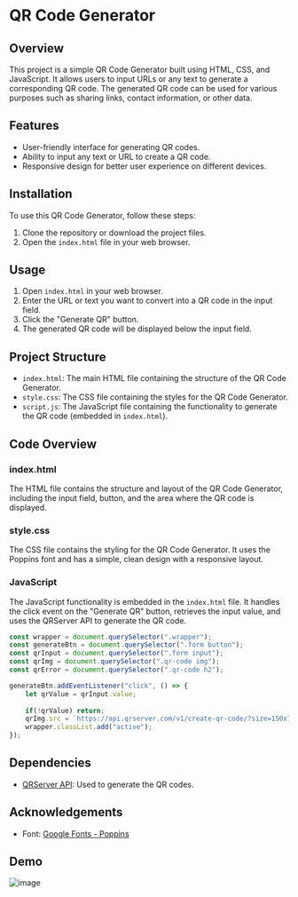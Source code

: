 # QR Code Generator

## Overview

This project is a simple QR Code Generator built using HTML, CSS, and JavaScript. It allows users to input URLs or any text to generate a corresponding QR code. The generated QR code can be used for various purposes such as sharing links, contact information, or other data.

## Features

- User-friendly interface for generating QR codes.
- Ability to input any text or URL to create a QR code.
- Responsive design for better user experience on different devices.

## Installation

To use this QR Code Generator, follow these steps:

1. Clone the repository or download the project files.
2. Open the `index.html` file in your web browser.

## Usage

1. Open `index.html` in your web browser.
2. Enter the URL or text you want to convert into a QR code in the input field.
3. Click the "Generate QR" button.
4. The generated QR code will be displayed below the input field.

## Project Structure

- `index.html`: The main HTML file containing the structure of the QR Code Generator.
- `style.css`: The CSS file containing the styles for the QR Code Generator.
- `script.js`: The JavaScript file containing the functionality to generate the QR code (embedded in `index.html`).

## Code Overview

### index.html

The HTML file contains the structure and layout of the QR Code Generator, including the input field, button, and the area where the QR code is displayed.

### style.css

The CSS file contains the styling for the QR Code Generator. It uses the Poppins font and has a simple, clean design with a responsive layout.

### JavaScript

The JavaScript functionality is embedded in the `index.html` file. It handles the click event on the "Generate QR" button, retrieves the input value, and uses the QRServer API to generate the QR code.

```javascript
const wrapper = document.querySelector(".wrapper");
const generateBtn = document.querySelector(".form button");
const qrInput = document.querySelector(".form input");
const qrImg = document.querySelector(".qr-code img");
const qrError = document.querySelector(".qr-code h2");

generateBtn.addEventListener("click", () => {
    let qrValue = qrInput.value;
    
    if(!qrValue) return;
    qrImg.src = `https://api.qrserver.com/v1/create-qr-code/?size=150x150&data=${qrValue}`;
    wrapper.classList.add("active");
});
```

## Dependencies

- [QRServer API](https://goqr.me/api/): Used to generate the QR codes.

## Acknowledgements

- Font: [Google Fonts - Poppins](https://fonts.google.com/specimen/Poppins)

## Demo
![image](https://github.com/CBJdereal/QrCodegen/assets/64748236/cda7f7c5-51a0-4610-b7c3-72acf2d72abf)


